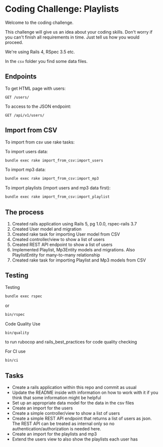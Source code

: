 # Coding Challenge: Playlists

Welcome to the coding challenge.

This challenge will give us an idea about your coding skills. Don't worry if you can't finish all requirements in time. Just tell us how you would proceed.

We're using Rails 4, RSpec 3.5 etc.

In the `csv` folder you find some data files.

## Endpoints

To get HTML page with users:
```
GET /users/
```

To access to the JSON endpoint:
```
GET /api/v1/users/
```

## Import from CSV

To import from csv use rake tasks:


To import users data:
```bash
bundle exec rake import_from_csv:import_users
```

To import mp3 data:
```bash
bundle exec rake import_from_csv:import_mp3
```

To import playlists (import users and mp3 data first):
```bash
bundle exec rake import_from_csv:import_playlist
```

## The process

1. Created rails application using Rails 5, pg 1.0.0, rspec-rails 3.7
2. Created User model and migration
3. Created rake task for importing User model from CSV
4. Created controller/view to show a list of users
5. Created REST API endpoint to show a list of users
6. Implemented Playlist, Mp3Entity models and migrations. Also PlaylistEntity for many-to-many relationship
7. Created rake task for importing Playlist and Mp3 models from CSV

## Testing

Testing
```bash
bundle exec rspec
```
or
```bash
bin/rspec
```


Code Quality
Use
```bash
bin/quality
```
to run rubocop and rails_best_practices for code quality checking


For CI use
```bash
bin/ci
```

## Tasks

- Create a rails application within this repo and commit as usual
- Update the README inside with information on how to work with it if you think that some information might be helpful
- Set up an appropriate data model for the data in the csv files
- Create an import for the users
- Create a simple controller/view to show a list of users
- Create a simple REST API endpoint that returns a list of users as json. The REST API can be treated as internal only so no authentication/authorization is needed here.
- Create an import for the playlists and mp3
- Extend the users view to also show the playlists each user has
